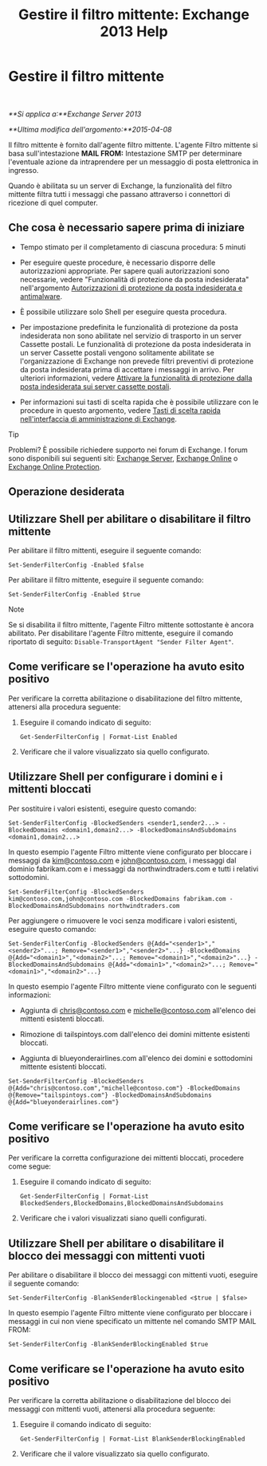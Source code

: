 ﻿---
title: 'Gestire il filtro mittente: Exchange 2013 Help'
TOCTitle: Gestire il filtro mittente
ms:assetid: a7f4b3e1-2970-45ad-911e-a9f46d880d3d
ms:mtpsurl: https://technet.microsoft.com/it-it/library/Bb124087(v=EXCHG.150)
ms:contentKeyID: 50481387
ms.date: 05/22/2018
mtps_version: v=EXCHG.150
ms.translationtype: MT
---

# Gestire il filtro mittente

 

_**Si applica a:**Exchange Server 2013_

_**Ultima modifica dell'argomento:**2015-04-08_

Il filtro mittente è fornito dall'agente filtro mittente. L'agente Filtro mittente si basa sull'intestazione **MAIL FROM:** Intestazione SMTP per determinare l'eventuale azione da intraprendere per un messaggio di posta elettronica in ingresso.

Quando è abilitata su un server di Exchange, la funzionalità del filtro mittente filtra tutti i messaggi che passano attraverso i connettori di ricezione di quel computer.

## Che cosa è necessario sapere prima di iniziare

  - Tempo stimato per il completamento di ciascuna procedura: 5 minuti

  - Per eseguire queste procedure, è necessario disporre delle autorizzazioni appropriate. Per sapere quali autorizzazioni sono necessarie, vedere "Funzionalità di protezione da posta indesiderata" nell'argomento [Autorizzazioni di protezione da posta indesiderata e antimalware](anti-spam-and-anti-malware-permissions-exchange-2013-help.md).

  - È possibile utilizzare solo Shell per eseguire questa procedura.

  - Per impostazione predefinita le funzionalità di protezione da posta indesiderata non sono abilitate nel servizio di trasporto in un server Cassette postali. Le funzionalità di protezione da posta indesiderata in un server Cassette postali vengono solitamente abilitate se l'organizzazione di Exchange non prevede filtri preventivi di protezione da posta indesiderata prima di accettare i messaggi in arrivo. Per ulteriori informazioni, vedere [Attivare la funzionalità di protezione dalla posta indesiderata sui server cassette postali](enable-anti-spam-functionality-on-mailbox-servers-exchange-2013-help.md).

  - Per informazioni sui tasti di scelta rapida che è possibile utilizzare con le procedure in questo argomento, vedere [Tasti di scelta rapida nell'interfaccia di amministrazione di Exchange](keyboard-shortcuts-in-the-exchange-admin-center-exchange-online-protection-help.md).


> [!TIP]
> Problemi? È possibile richiedere supporto nei forum di Exchange. I forum sono disponibili sui seguenti siti: <A href="https://go.microsoft.com/fwlink/p/?linkid=60612">Exchange Server</A>, <A href="https://go.microsoft.com/fwlink/p/?linkid=267542">Exchange Online</A> o <A href="https://go.microsoft.com/fwlink/p/?linkid=285351">Exchange Online Protection</A>.



## Operazione desiderata

## Utilizzare Shell per abilitare o disabilitare il filtro mittente

Per abilitare il filtro mittenti, eseguire il seguente comando:

    Set-SenderFilterConfig -Enabled $false

Per abilitare il filtro mittente, eseguire il seguente comando:

    Set-SenderFilterConfig -Enabled $true


> [!NOTE]
> Se si disabilita il filtro mittente, l'agente Filtro mittente sottostante è ancora abilitato. Per disabilitare l'agente Filtro mittente, eseguire il comando riportato di seguito: <CODE>Disable-TransportAgent "Sender Filter Agent"</CODE>.



## Come verificare se l'operazione ha avuto esito positivo

Per verificare la corretta abilitazione o disabilitazione del filtro mittente, attenersi alla procedura seguente:

1.  Eseguire il comando indicato di seguito:
    
        Get-SenderFilterConfig | Format-List Enabled

2.  Verificare che il valore visualizzato sia quello configurato.

## Utilizzare Shell per configurare i domini e i mittenti bloccati

Per sostituire i valori esistenti, eseguire questo comando:

    Set-SenderFilterConfig -BlockedSenders <sender1,sender2...> -BlockedDomains <domain1,domain2...> -BlockedDomainsAndSubdomains <domain1,domain2...>

In questo esempio l'agente Filtro mittente viene configurato per bloccare i messaggi da kim@contoso.com e john@contoso.com, i messaggi dal dominio fabrikam.com e i messaggi da northwindtraders.com e tutti i relativi sottodomini.

    Set-SenderFilterConfig -BlockedSenders kim@contoso.com,john@contoso.com -BlockedDomains fabrikam.com -BlockedDomainsAndSubdomains northwindtraders.com

Per aggiungere o rimuovere le voci senza modificare i valori esistenti, eseguire questo comando:

    Set-SenderFilterConfig -BlockedSenders @{Add="<sender1>","<sender2>"...; Remove="<sender1>","<sender2>"...} -BlockedDomains @{Add="<domain1>","<domain2>"...; Remove="<domain1>","<domain2>"...} -BlockedDomainsAndSubdomains @{Add="<domain1>","<domain2>"...; Remove="<domain1>","<domain2>"...}

In questo esempio l'agente Filtro mittente viene configurato con le seguenti informazioni:

  - Aggiunta di chris@contoso.com e michelle@contoso.com all'elenco dei mittenti esistenti bloccati.

  - Rimozione di tailspintoys.com dall'elenco dei domini mittente esistenti bloccati.

  - Aggiunta di blueyonderairlines.com all'elenco dei domini e sottodomini mittente esistenti bloccati.

<!-- end list -->

    Set-SenderFilterConfig -BlockedSenders @{Add="chris@contoso.com","michelle@contoso.com"} -BlockedDomains @{Remove="tailspintoys.com"} -BlockedDomainsAndSubdomains @{Add="blueyonderairlines.com"}

## Come verificare se l'operazione ha avuto esito positivo

Per verificare la corretta configurazione dei mittenti bloccati, procedere come segue:

1.  Eseguire il comando indicato di seguito:
    
        Get-SenderFilterConfig | Format-List BlockedSenders,BlockedDomains,BlockedDomainsAndSubdomains

2.  Verificare che i valori visualizzati siano quelli configurati.

## Utilizzare Shell per abilitare o disabilitare il blocco dei messaggi con mittenti vuoti

Per abilitare o disabilitare il blocco dei messaggi con mittenti vuoti, eseguire il seguente comando:

    Set-SenderFilterConfig -BlankSenderBlockingenabled <$true | $false>

In questo esempio l'agente Filtro mittente viene configurato per bloccare i messaggi in cui non viene specificato un mittente nel comando SMTP MAIL FROM:

    Set-SenderFilterConfig -BlankSenderBlockingEnabled $true

## Come verificare se l'operazione ha avuto esito positivo

Per verificare la corretta abilitazione o disabilitazione del blocco dei messaggi con mittenti vuoti, attenersi alla procedura seguente:

1.  Eseguire il comando indicato di seguito:
    
        Get-SenderFilterConfig | Format-List BlankSenderBlockingEnabled

2.  Verificare che il valore visualizzato sia quello configurato.

